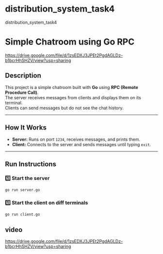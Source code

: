 # distribution_system_task4
distribution_system_task4
# Simple Chatroom using Go RPC
https://drive.google.com/file/d/1zsEDXJ3JPEt2PgdAGLDz-b1bcrHhSHZV/view?usp=sharing

## Description
This project is a simple chatroom built with **Go** using **RPC (Remote Procedure Call)**.  
The server receives messages from clients and displays them on its terminal.  
Clients can send messages but do not see the chat history.

---

## How It Works
- **Server:** Runs on port `1234`, receives messages, and prints them.
- **Client:** Connects to the server and sends messages until typing `exit`.

---

## Run Instructions

### 1️⃣ Start the server
```bash
go run server.go
```
### 1️⃣ Start the client on diff terminals
```bash
go run client.go
```
## video
https://drive.google.com/file/d/1zsEDXJ3JPEt2PgdAGLDz-b1bcrHhSHZV/view?usp=sharing
